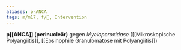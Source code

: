 ```yaml
---
aliases: p-ANCA
tags: m/m17, f/💉, Intervention
---
```

**p[[ANCA]] (perinucleär)** gegen *Myeloperoxidase* ([[Mikroskopische Polyangiitis]], [[Eosinophile Granulomatose mit Polyangiitis]])